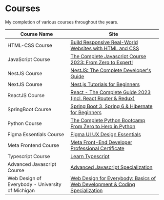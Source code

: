 # Courses

My completion of various courses throughout the years.

| Course Name | Site |
| ------------- | ------------- |
| HTML-CSS Course  | [Build Responsive Real-World Websites with HTML and CSS](https://www.udemy.com/course/design-and-develop-a-killer-website-with-html5-and-css3/?referralCode=93317126211B2A500938) |
| JavaScript Course | [The Complete Javascript Course 2023: From Zero to Expert!](https://www.udemy.com/course/the-complete-javascript-course/) |
| NestJS Course | [NestJS: The Complete Developer's Guide](https://www.udemy.com/course/nestjs-the-complete-developers-guide/) |
| NextJS Course | [Nest.js Tutorials for Beginners](https://www.youtube.com/watch?v=9P8mASSREYM&list=PLC3y8-rFHvwgC9mj0qv972IO5DmD-H0ZH) |
| ReactJS Course | [React - The Complete Guide 2023 (incl. React Router & Redux)](https://www.udemy.com/course/react-the-complete-guide-incl-redux/?kw=React&src=sac) |
| SpringBoot Course | [Spring Boot 3, Spring 6 & Hibernate for Beginners](https://www.udemy.com/course/spring-hibernate-tutorial/)
| Python Course | [The Complete Python Bootcamp From Zero to Hero in Python](https://www.udemy.com/course/complete-python-bootcamp/)
| Figma Essentials Course | [Figma UI UX Design Essentials](https://www.udemy.com/course/figma-ux-ui-design-user-experience-tutorial-course/)
| Meta Frontend Course | [Meta Front-End Developer Professional Certificate](https://www.coursera.org/professional-certificates/meta-front-end-developer)
| Typescript Course | [Learn Typescript](https://www.coursera.org/learn/learn-typescript)
| Advanced Javascript Course | [Advanced Javascript Specialization](https://www.coursera.org/specializations/advanced-javascript)
| Web Design of Everybody - University of Michigan | [Web Design for Everybody: Basics of Web Development & Coding Specialization](https://www.coursera.org/specializations/web-design?)
